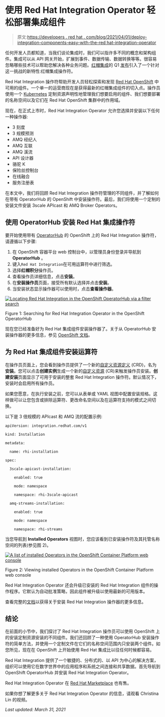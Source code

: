 # 使用 Red Hat Integration Operator 轻松部署集成组件

> 原文:[https://developers . red hat . com/blog/2021/04/01/deploy-integration-components-easy-with-the-red hat-integration-operator](https://developers.redhat.com/blog/2021/04/01/deploy-integration-components-easily-with-the-red-hat-integration-operator)

任何开发人员都知道，当我们谈论集成时，我们可以指许多不同的概念和架构组件。集成可以从 API 网关开始，扩展到事件、数据传输、数据转换等等。很容易忽略哪些技术可以帮助您解决各种业务问题。[红帽集成](https://developers.redhat.com/integration/)的 Q1 [发布](https://www.redhat.com/en/blog/red-hat-delivers-new-change-data-capture-capabilities-and-enhances-user-experience-latest-red-hat-integration-release)引入了一个针对这一挑战的新特性:红帽集成操作符。

Red Hat Integration 操作符帮助开发人员轻松探索和发现 [Red Hat OpenShift](https://developers.redhat.com/products/openshift/overview) 中可用的组件。一个单一的运营商现在是获得最新的红帽集成组件的切入点。操作员使用一个 [Kubernetes](/topics/kubernetes/) 定制资源声明性地管理我们想要启用的组件、我们想要部署的名称空间以及它们在 Red Hat OpenShift 集群中的作用域。

现在，在正式上市时，Red Hat Integration Operator 允许您选择并安装以下任何一种操作器:

*   3 刻度
*   3 规模预测
*   AMQ 经纪人
*   AMQ 互联
*   AMQ 溪流
*   API 设计器
*   骆驼 K
*   保险丝控制台
*   在线融合
*   服务注册表

在本文中，我们将回顾 Red Hat Integration 操作符管理的不同组件，并了解如何在带有 OperatorHub 的 OpenShift 中安装操作符。最后，我们将使用一个定制的安装文件安装 3scale APIcast 和 AMQ Broker Operators。

## 使用 OperatorHub 安装 Red Hat 集成操作符

要开始使用带有 [OperatorHub](https://docs.openshift.com/container-platform/4.7/operators/understanding/olm-understanding-operatorhub.html) 的 OpenShift 上的 Red Hat Integration 操作符，请遵循以下步骤:

1.  在 OpenShift 容器平台 web 控制台中，以管理员身份登录并导航到 **OperatorHub** 。
2.  键入`Red Hat Integration`在可用运算符中进行筛选。
3.  选择**红帽积分**操作员。
4.  查看操作员详细信息，点击**安装**。
5.  在**安装操作员**页面，接受所有默认选择并点击**安装**。
6.  当安装状态显示操作器可以使用时，点击**查看操作器**。

[![Locating Red Hat Integration in the OpenShift OperatorHub via a filter search](../Images/34674be2ec42adf278f1cc069884998a.png "rhi-operator-hub")](/sites/default/files/blog/2021/03/rhi-operator-hub.png)

Figure 1: Searching for Red Hat Integration Operator in the OpenShift OperatorHub

现在您已经准备好为 Red Hat 集成组件安装操作器了。关于从 OperatorHub 安装操作器的更多信息，参见 [OpenShift 文档](https://docs.openshift.com/container-platform/4.7/operators/admin/olm-adding-operators-to-cluster.html#olm-installing-operators-from-operatorhub_olm-adding-operators-to-a-cluster)。

## 为 Red Hat 集成组件安装运算符

在操作员页面上，您会看到操作员提供了一个新的[自定义资源定义](https://kubernetes.io/docs/tasks/extend-kubernetes/custom-resources/custom-resource-definitions/) (CRD)，名为**安装**。您可以点击**创建实例**生成一个新的[自定义资源](https://kubernetes.io/docs/concepts/extend-kubernetes/api-extension/custom-resources/) (CR)来触发操作员安装。**创建安装**页面显示了可用于安装的整套 Red Hat Integration 操作符。默认情况下，安装时会启用所有操作员。

如果您愿意，在执行安装之前，您可以从表单或 YAML 视图中配置安装规格。这样做可以让您包含或排除运算符、更改命名空间以及在运算符支持的模式之间切换。

以下是 3 倍规模的 APIcast 和 AMQ 流的配置示例:

```
apiVersion: integration.redhat.com/v1

kind: Installation

metadata:

  name: rhi-installation

spec:

  3scale-apicast-installation:

    enabled: true 

    mode: namespace

    namespace: rhi-3scale-apicast

  amq-streams-installation:

    enabled: true

    mode: namespace 

    namespace: rhi-streams

```

当您导航到 **Installed Operators** 视图时，您应该看到已安装操作符及其托管名称空间的列表(参见图 2)。

[![A list of installed Operators in the OpenShift Container Platform web console](../Images/fb2682d25d4a33512fa848ebd1dca2bf.png "installed_operators")](/sites/default/files/blog/2021/03/isntalled_operators.png)

Figure 2: Viewing installed Operators in the OpenShift Container Platform web console

Red Hat Integration Operator 还会升级已安装的 Red Hat Integration 组件的操作程序。它默认为自动批准策略，因此组件被升级以使用最新的可用版本。

查看完整的[文档](https://access.redhat.com/documentation/en-us/red_hat_integration/2020-q4/html-single/installing_the_red_hat_integration_operator_on_openshift/index)以获得关于安装 Red Hat Integration 操作器的更多信息。

## 结论

在前面的小节中，我们探讨了 Red Hat Integration 操作员可以使用 OpenShift 上的安装定制资源安装的不同组件。我们还回顾了一种使用 OperatorHub 安装操作符的简单方法，并使用一个定制文件在它们的名称空间范围内只安装两个组件。如您所见，现在在 OpenShift 上开始使用 Red Hat 集成比以往任何时候都容易。

Red Hat Integration 提供了一个敏捷的、分布式的、以 API 为中心的解决方案，组织可以使用它在数字世界中的应用程序和系统之间连接和共享数据。首先导航到 OpenShift OperatorHub 并安装 Red Hat Integration Operator。

Red Hat Integration Operator 在 [Red Hat Marketplace](https://marketplace.redhat.com/en-us/products/red-hat-integration) 也有售。

如果你想了解更多关于 Red Hat Integration Operator 的信息，请观看 Christina Lin 的视频。

*Last updated: March 31, 2021*